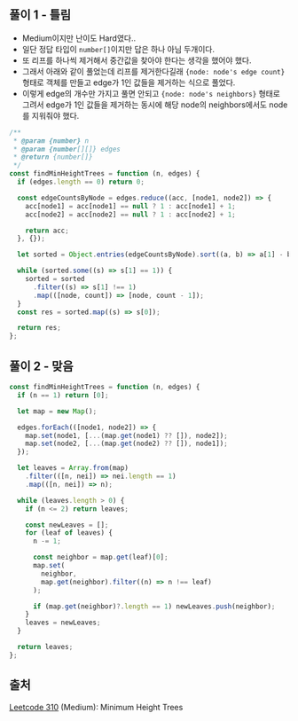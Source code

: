## 풀이 1 - 틀림

- Medium이지만 난이도 Hard였다..
- 일단 정답 타입이 `number[]`이지만 답은 하나 아님 두개이다.
- 또 리프를 하나씩 제거해서 중간값을 찾아야 한다는 생각을 했어야 했다.
  &nbsp;
- 그래서 아래와 같이 풀었는데 리프를 제거한다길래 `{node: node's edge count}` 형태로 객체를 만들고 edge가 1인 값들을 제거하는 식으로 풀었다.
- 이렇게 edge의 개수만 가지고 풀면 안되고 `{node: node's neighbors}` 형태로 그려서 edge가 1인 값들을 제거하는 동시에 해당 node의 neighbors에서도 node를 지워줘야 했다.

```js
/**
 * @param {number} n
 * @param {number[][]} edges
 * @return {number[]}
 */
const findMinHeightTrees = function (n, edges) {
  if (edges.length == 0) return 0;

  const edgeCountsByNode = edges.reduce((acc, [node1, node2]) => {
    acc[node1] = acc[node1] == null ? 1 : acc[node1] + 1;
    acc[node2] = acc[node2] == null ? 1 : acc[node2] + 1;

    return acc;
  }, {});

  let sorted = Object.entries(edgeCountsByNode).sort((a, b) => a[1] - b[1]);

  while (sorted.some((s) => s[1] == 1)) {
    sorted = sorted
      .filter((s) => s[1] !== 1)
      .map(([node, count]) => [node, count - 1]);
  }
  const res = sorted.map((s) => s[0]);

  return res;
};
```

## 풀이 2 - 맞음

```js
const findMinHeightTrees = function (n, edges) {
  if (n == 1) return [0];

  let map = new Map();

  edges.forEach(([node1, node2]) => {
    map.set(node1, [...(map.get(node1) ?? []), node2]);
    map.set(node2, [...(map.get(node2) ?? []), node1]);
  });

  let leaves = Array.from(map)
    .filter(([n, nei]) => nei.length == 1)
    .map(([n, nei]) => n);

  while (leaves.length > 0) {
    if (n <= 2) return leaves;

    const newLeaves = [];
    for (leaf of leaves) {
      n -= 1;

      const neighbor = map.get(leaf)[0];
      map.set(
        neighbor,
        map.get(neighbor).filter((n) => n !== leaf)
      );

      if (map.get(neighbor)?.length == 1) newLeaves.push(neighbor);
    }
    leaves = newLeaves;
  }

  return leaves;
};
```

## 출처

[Leetcode 310](https://leetcode.com/problems/minimum-height-trees/description/) (Medium): Minimum Height Trees
